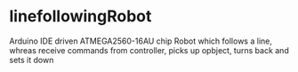 # linefollowingRobot
Arduino IDE driven ATMEGA2560-16AU chip Robot which follows a line, whreas receive commands from controller, picks up opbject, turns back and sets it down

